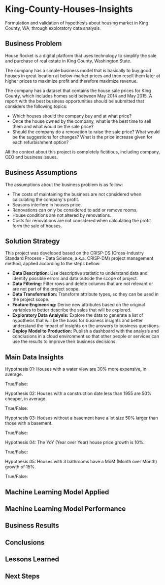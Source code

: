 # King-County-Houses-Insights

Formulation and validation of hypothesis about housing market in King County, WA, through exploratory data analysis.


## Business Problem
House Rocket is a digital platform that uses technology to simplify the sale
and purchase of real estate in King County, Washington State.

The company has a simple business model that is basically to buy good houses
in great location at below-market prices and then resell them later at higher
prices to maximize profit and therefore maximize revenue.

The company has a dataset that contains the house sale prices for King County,
which includes homes sold between May 2014 and May 2015. A report with the best
business opportunities should be submitted that considers the following topics:
- Which houses should the company buy and at what price?
- Once the house owned by the company, what is the best time to sell them and 
what would be the sale price?
- Should the company do a renovation to raise the sale price? What would be the 
suggestions for changes? What is the price increase given for each refurbishment
option?

All the context about this project is completely fictitious, including company, CEO 
and business issues.

## Business Assumptions
The assumptions about the business problem is as follow:
- The costs of maintaining the business are not considered when calculating the company's profit.
- Seasons interfere in houses price.
- Renovations can only be considered to add or remove rooms.
- House conditions are not altered by renovations.
- Costs for renovations are not considered when calculating the profit form the sale of houses.

## Solution Strategy
This project was developed based on the CRISP-DS (Cross-Industry Standard Process - Data Science, 
a.k.a. CRISP-DM) project management method, applied according to the steps bellow:
- **Data Description:** Use descriptive statistic to understand data and identify possible errors and data outside the 
scope of project.
- **Data Filtering:** Filter rows and delete columns that are not relevant or are not part of the project scope.
- **Data Transformation:** Transform attribute types, so they can be used in the project scope.
- **Feature Engineering:** Derive new attributes based on the original variables to better describe the sales that 
will be explored.
- **Exploratory Data Analysis:** Explore the data to generate a list of hypothesis that will be the basis for business 
insights and better understand the impact of insights on the answers to business questions.
- **Deploy Model to Production:** Publish a dashboard with the analysis and conclusions in a cloud environment so that 
other people or services can use the results to improve their business decisions.

## Main Data Insights
Hypothesis 01: Houses with a water view are 30% more expensive, in average.

True/False:

Hypothesis 02: Houses with a construction date less than 1955 are 50% cheaper, in average.

True/False:

Hypothesis 03: Houses without a basement have a lot size 50% larger than those with a basement.

True/False:

Hypothesis 04: The YoY (Year over Year) house price growth is 10%.

True/False:

Hypothesis 05: Houses with 3 bathrooms have a MoM (Month over Month) growth of 15%.

True/False:

## Machine Learning Model Applied

## Machine Learning Model Performance

## Business Results

## Conclusions

## Lessons Learned

## Next Steps